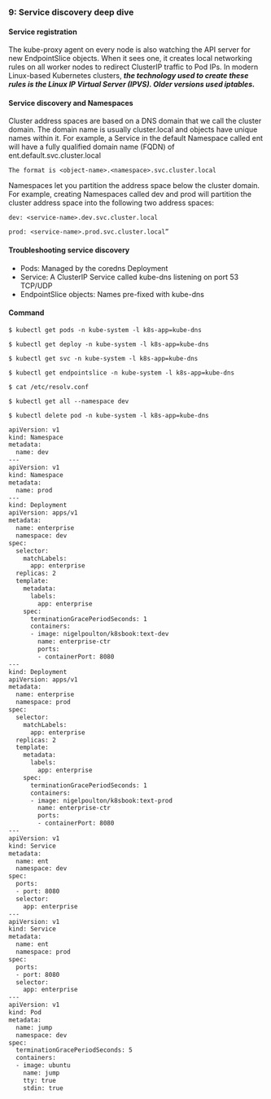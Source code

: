 ### 9: Service discovery deep dive

#### Service registration

The kube-proxy agent on every node is also watching the API server for new EndpointSlice objects. When it sees one, it creates local networking rules on all worker nodes to redirect ClusterIP traffic to Pod IPs. In modern Linux-based Kubernetes clusters, ***the technology used to create these rules is the Linux IP Virtual Server (IPVS). Older versions used iptables.***

#### Service discovery and Namespaces

Cluster address spaces are based on a DNS domain that we call the cluster domain. The domain name is usually cluster.local and objects have unique names within it. For example, a Service in the default Namespace called ent will have a fully qualified domain name (FQDN) of ent.default.svc.cluster.local

```
The format is <object-name>.<namespace>.svc.cluster.local
```

Namespaces let you partition the address space below the cluster domain. For example, creating Namespaces called dev and prod will partition the cluster address space into the following two address spaces:

```
dev: <service-name>.dev.svc.cluster.local

prod: <service-name>.prod.svc.cluster.local”
```

#### Troubleshooting service discovery

+ Pods: Managed by the coredns Deployment
+ Service: A ClusterIP Service called kube-dns listening on port 53 TCP/UDP
+ EndpointSlice objects: Names pre-fixed with kube-dns

#### Command

```
$ kubectl get pods -n kube-system -l k8s-app=kube-dns

$ kubectl get deploy -n kube-system -l k8s-app=kube-dns

$ kubectl get svc -n kube-system -l k8s-app=kube-dns

$ kubectl get endpointslice -n kube-system -l k8s-app=kube-dns

$ cat /etc/resolv.conf

$ kubectl get all --namespace dev

$ kubectl delete pod -n kube-system -l k8s-app=kube-dns
```


```bash
apiVersion: v1
kind: Namespace
metadata:
  name: dev
---
apiVersion: v1
kind: Namespace
metadata:
  name: prod
---
kind: Deployment
apiVersion: apps/v1
metadata:
  name: enterprise
  namespace: dev
spec:
  selector:
    matchLabels:
      app: enterprise
  replicas: 2
  template:
    metadata:
      labels:
        app: enterprise
    spec:
      terminationGracePeriodSeconds: 1
      containers:
      - image: nigelpoulton/k8sbook:text-dev
        name: enterprise-ctr
        ports:
        - containerPort: 8080
---
kind: Deployment
apiVersion: apps/v1
metadata:
  name: enterprise
  namespace: prod
spec:
  selector:
    matchLabels:
      app: enterprise
  replicas: 2
  template:
    metadata:
      labels:
        app: enterprise
    spec:
      terminationGracePeriodSeconds: 1
      containers:
      - image: nigelpoulton/k8sbook:text-prod
        name: enterprise-ctr
        ports:
        - containerPort: 8080
---
apiVersion: v1
kind: Service
metadata:
  name: ent
  namespace: dev
spec:
  ports:
  - port: 8080
  selector:
    app: enterprise
---
apiVersion: v1
kind: Service
metadata:
  name: ent
  namespace: prod
spec:
  ports:
  - port: 8080
  selector:
    app: enterprise
---
apiVersion: v1
kind: Pod
metadata:
  name: jump
  namespace: dev
spec:
  terminationGracePeriodSeconds: 5
  containers:
  - image: ubuntu
    name: jump
    tty: true
    stdin: true

```
